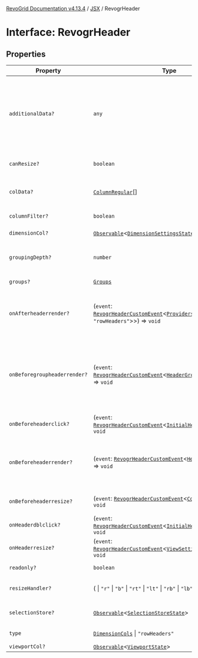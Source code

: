[RevoGrid Documentation v4.13.4](README.md) / [JSX](Namespace.JSX.md) / RevogrHeader

# Interface: RevogrHeader

## Properties

| Property | Type | Description | Defined in |
| ------ | ------ | ------ | ------ |
| `additionalData?` | `any` | Extra properties to pass into header renderer, such as vue or react components to handle parent | [src/components.d.ts:1901](https://github.com/revolist/revogrid/blob/325e86c31155d90566dec588c08b121b0ae7657a/src/components.d.ts#L1901) |
| `canResize?` | `boolean` | If columns can be resized | [src/components.d.ts:1905](https://github.com/revolist/revogrid/blob/325e86c31155d90566dec588c08b121b0ae7657a/src/components.d.ts#L1905) |
| `colData?` | [`ColumnRegular`](Interface.ColumnRegular.md)[] | Columns - defines an array of grid columns. | [src/components.d.ts:1909](https://github.com/revolist/revogrid/blob/325e86c31155d90566dec588c08b121b0ae7657a/src/components.d.ts#L1909) |
| `columnFilter?` | `boolean` | Column filter | [src/components.d.ts:1913](https://github.com/revolist/revogrid/blob/325e86c31155d90566dec588c08b121b0ae7657a/src/components.d.ts#L1913) |
| `dimensionCol?` | [`Observable`](TypeAlias.Observable.md)\<[`DimensionSettingsState`](Interface.DimensionSettingsState.md)\> | Dimension settings X | [src/components.d.ts:1917](https://github.com/revolist/revogrid/blob/325e86c31155d90566dec588c08b121b0ae7657a/src/components.d.ts#L1917) |
| `groupingDepth?` | `number` | Grouping depth, how many levels of grouping | [src/components.d.ts:1921](https://github.com/revolist/revogrid/blob/325e86c31155d90566dec588c08b121b0ae7657a/src/components.d.ts#L1921) |
| `groups?` | [`Groups`](TypeAlias.Groups.md) | Column groups | [src/components.d.ts:1925](https://github.com/revolist/revogrid/blob/325e86c31155d90566dec588c08b121b0ae7657a/src/components.d.ts#L1925) |
| `onAfterheaderrender?` | (`event`: [`RevogrHeaderCustomEvent`](Interface.RevogrHeaderCustomEvent.md)\<[`Providers`](TypeAlias.Providers.md)\<[`DimensionCols`](TypeAlias.DimensionCols.md) \| `"rowHeaders"`\>\>) => `void` | After all header cells rendered. Finalizes cell rendering. | [src/components.d.ts:1929](https://github.com/revolist/revogrid/blob/325e86c31155d90566dec588c08b121b0ae7657a/src/components.d.ts#L1929) |
| `onBeforegroupheaderrender?` | (`event`: [`RevogrHeaderCustomEvent`](Interface.RevogrHeaderCustomEvent.md)\<[`HeaderGroupRendererProps`](TypeAlias.HeaderGroupRendererProps.md)\>) => `void` | Before each group header cell render function. Allows to override group header cell properties | [src/components.d.ts:1933](https://github.com/revolist/revogrid/blob/325e86c31155d90566dec588c08b121b0ae7657a/src/components.d.ts#L1933) |
| `onBeforeheaderclick?` | (`event`: [`RevogrHeaderCustomEvent`](Interface.RevogrHeaderCustomEvent.md)\<[`InitialHeaderClick`](TypeAlias.InitialHeaderClick.md)\>) => `void` | On initial header click | [src/components.d.ts:1937](https://github.com/revolist/revogrid/blob/325e86c31155d90566dec588c08b121b0ae7657a/src/components.d.ts#L1937) |
| `onBeforeheaderrender?` | (`event`: [`RevogrHeaderCustomEvent`](Interface.RevogrHeaderCustomEvent.md)\<[`HeaderRenderProps`](TypeAlias.HeaderRenderProps.md)\>) => `void` | Before each header cell render function. Allows to override cell properties | [src/components.d.ts:1941](https://github.com/revolist/revogrid/blob/325e86c31155d90566dec588c08b121b0ae7657a/src/components.d.ts#L1941) |
| `onBeforeheaderresize?` | (`event`: [`RevogrHeaderCustomEvent`](Interface.RevogrHeaderCustomEvent.md)\<[`ColumnRegular`](Interface.ColumnRegular.md)[]\>) => `void` | On before header resize | [src/components.d.ts:1945](https://github.com/revolist/revogrid/blob/325e86c31155d90566dec588c08b121b0ae7657a/src/components.d.ts#L1945) |
| `onHeaderdblclick?` | (`event`: [`RevogrHeaderCustomEvent`](Interface.RevogrHeaderCustomEvent.md)\<[`InitialHeaderClick`](TypeAlias.InitialHeaderClick.md)\>) => `void` | On header double click | [src/components.d.ts:1949](https://github.com/revolist/revogrid/blob/325e86c31155d90566dec588c08b121b0ae7657a/src/components.d.ts#L1949) |
| `onHeaderresize?` | (`event`: [`RevogrHeaderCustomEvent`](Interface.RevogrHeaderCustomEvent.md)\<[`ViewSettingSizeProp`](TypeAlias.ViewSettingSizeProp.md)\>) => `void` | On header resize | [src/components.d.ts:1953](https://github.com/revolist/revogrid/blob/325e86c31155d90566dec588c08b121b0ae7657a/src/components.d.ts#L1953) |
| `readonly?` | `boolean` | Readonly mode | [src/components.d.ts:1957](https://github.com/revolist/revogrid/blob/325e86c31155d90566dec588c08b121b0ae7657a/src/components.d.ts#L1957) |
| `resizeHandler?` | ( \| `"r"` \| `"b"` \| `"rt"` \| `"lt"` \| `"rb"` \| `"lb"` \| `"l"` \| `"t"`)[] | Defines resize position | [src/components.d.ts:1961](https://github.com/revolist/revogrid/blob/325e86c31155d90566dec588c08b121b0ae7657a/src/components.d.ts#L1961) |
| `selectionStore?` | [`Observable`](TypeAlias.Observable.md)\<[`SelectionStoreState`](TypeAlias.SelectionStoreState.md)\> | Selection, range, focus | [src/components.d.ts:1965](https://github.com/revolist/revogrid/blob/325e86c31155d90566dec588c08b121b0ae7657a/src/components.d.ts#L1965) |
| `type` | [`DimensionCols`](TypeAlias.DimensionCols.md) \| `"rowHeaders"` | Column type | [src/components.d.ts:1969](https://github.com/revolist/revogrid/blob/325e86c31155d90566dec588c08b121b0ae7657a/src/components.d.ts#L1969) |
| `viewportCol?` | [`Observable`](TypeAlias.Observable.md)\<[`ViewportState`](Interface.ViewportState.md)\> | Viewport X | [src/components.d.ts:1973](https://github.com/revolist/revogrid/blob/325e86c31155d90566dec588c08b121b0ae7657a/src/components.d.ts#L1973) |
